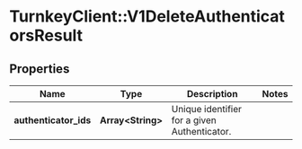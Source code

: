 # TurnkeyClient::V1DeleteAuthenticatorsResult

## Properties
Name | Type | Description | Notes
------------ | ------------- | ------------- | -------------
**authenticator_ids** | **Array&lt;String&gt;** | Unique identifier for a given Authenticator. | 

